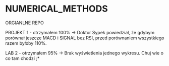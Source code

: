 # NUMERICAL_METHODS
ORGIANLNE REPO

PROJEKT 1 - otrzymałem 100%
-> Doktor Sypek powiedział, że gdybym porównał jeszcze MACD i SIGNAL bez RSI, przed porównaniem wszystkiego razem byłoby 110%.

LAB 2 - otrzymałem 95%
-> Brak wyświetlenia jednego wykresu. Chuj wie o co tam chodzi ;*

